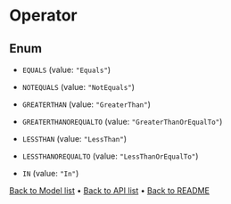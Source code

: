 

# Operator

## Enum


* `EQUALS` (value: `"Equals"`)

* `NOTEQUALS` (value: `"NotEquals"`)

* `GREATERTHAN` (value: `"GreaterThan"`)

* `GREATERTHANOREQUALTO` (value: `"GreaterThanOrEqualTo"`)

* `LESSTHAN` (value: `"LessThan"`)

* `LESSTHANOREQUALTO` (value: `"LessThanOrEqualTo"`)

* `IN` (value: `"In"`)



[Back to Model list](../README.md#documentation-for-models) &#8226; [Back to API list](../README.md#documentation-for-api-endpoints) &#8226; [Back to README](../README.md)


